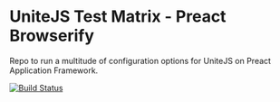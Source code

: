 # UniteJS Test Matrix - Preact Browserify

Repo to run a multitude of configuration options for UniteJS on Preact Application Framework.

[![Build Status][travis-image]][travis-url]

[travis-url]: https://travis-ci.org/unitejs-test-matrix/pr-browserify-matrix/
[travis-image]: http://img.shields.io/travis/unitejs-test-matrix/pr-browserify-matrix/master.svg?style=flat
